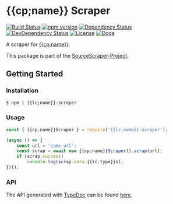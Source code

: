 # {{cp;name}} Scraper

[![Build Status](https://travis-ci.org/OpenByteDev/SourceScraper.svg?branch=master)](https://travis-ci.org/OpenByteDev/SourceScraper)
[![npm version](https://badge.fury.io/js/{{lc;name}}-scraper.svg)](https://www.npmjs.com/package/{{lc;name}}-scraper)
[![Dependency Status](https://david-dm.org/OpenByteDev/SourceScraper/status.svg?path=packages%2F{{lc;name}}-scraper)](https://david-dm.org/OpenByteDev/SourceScraper?path=packages%2F{{lc;name}}-scraper)
[![DevDependency Status](https://david-dm.org/OpenByteDev/SourceScraper/dev-status.svg?path=packages%2F{{lc;name}}-scraper)](https://david-dm.org/OpenByteDev/SourceScraper?path=packages%2F{{lc;name}}-scraper&type=dev)
[![License](https://img.shields.io/github/license/mashape/apistatus.svg)](https://opensource.org/licenses/MIT)
[![Doge](https://img.shields.io/badge/doge-wow-yellow.svg)]()

A scraper for [{{cp;name}}](https://www.{{lc;mainDomain}}/).

This package is part of the [SourceScraper-Project](https://github.com/OpenByteDev/SourceScraper).


## Getting Started
### Installation
```bash
$ npm i {{lc;name}}-scraper
```


### Usage

```js
const { {{cp;name}}Scraper } = require('{{lc;name}}-scraper');

(async () => {
    const url = 'some url';
    const scrap = await new {{cp;name}}Scraper().scrap(url);
    if (scrap.success)
        console.log(scrap.data.{{lc;type}}s);
})();
```


### API
The API generated with [TypeDoc](http://typedoc.org/) can be found [here](https://openbytedev.github.io/SourceScraper/packages/{{lc;name}}-scraper/docs/).
